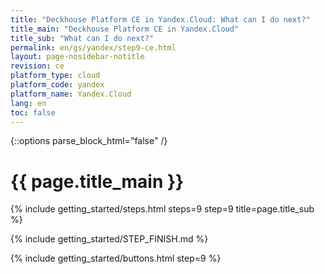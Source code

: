 ```yaml
---
title: "Deckhouse Platform CE in Yandex.Cloud: What can I do next?"
title_main: "Deckhouse Platform CE in Yandex.Cloud"
title_sub: "What can I do next?"
permalink: en/gs/yandex/step9-ce.html
layout: page-nosidebar-notitle
revision: ce
platform_type: cloud
platform_code: yandex
platform_name: Yandex.Cloud
lang: en
toc: false
---
```


<link rel="stylesheet" type="text/css" href='{{ assets["getting-started.css"].digest_path }}' />

{::options parse_block_html="false" /}

<h1 class="docs__title">{{ page.title_main }}</h1>
{% include getting_started/steps.html steps=9 step=9 title=page.title_sub %}

{% include getting_started/STEP_FINISH.md %}

{% include getting_started/buttons.html step=9 %}
